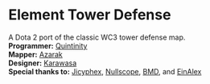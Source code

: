 Element Tower Defense
============

A Dota 2 port of the classic WC3 tower defense map.<br>
**Programmer:** [Quintinity]<br>
**Mapper:** [Azarak]<br>
**Designer:** [Karawasa]<br>
**Special thanks to:** [Jicyphex], [Nullscope], [BMD], and [EinAlex]

[Quintinity]:http://steamcommunity.com/id/quintinity/
[Azarak]:http://steamcommunity.com/profiles/76561198019839522/
[Karawasa]:http://steamcommunity.com/profiles/76561197968301566/
[Jicyphex]:http://steamcommunity.com/profiles/76561197991791363/
[Nullscope]:http://steamcommunity.com/profiles/76561197999508909/
[BMD]:http://steamcommunity.com/profiles/76561198029169398/
[EinAlex]:http://steamcommunity.com/profiles/76561197972809947/
